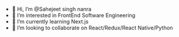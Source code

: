 - 👋 Hi, I’m @Sahejeet singh nanra
- 👀 I’m interested in FrontEnd Software Engineering
- 🌱 I’m currently learning Next.js
- 💞️ I’m looking to collaborate on React/Redux/React Native/Python

<!---
Sahejeets7/Sahejeets7 is a ✨ special ✨ repository because its `README.md` (this file) appears on your GitHub profile.
You can click the Preview link to take a look at your changes.
--->
